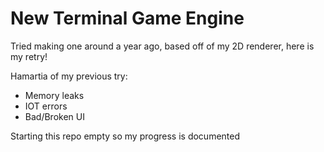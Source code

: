 # New Terminal Game Engine
Tried making one around a year ago, based off of my 2D renderer, here is my retry!

Hamartia of my previous try:

* Memory leaks
* IOT errors
* Bad/Broken UI
  
Starting this repo empty so my progress is documented
